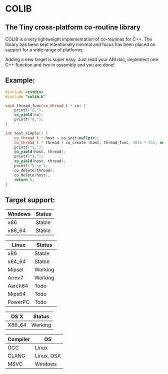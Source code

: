 # COLIB
## The Tiny cross-platform co-routine library

COLIB is a very lightweight implementation of co-routines for C++.  The library has been kept intentionally minimal and focus has been placed on support for a wide range of platforms.

Adding a new target is super easy.  Just read your ABI doc, implement one C++ function and two in assembly and you are done!

## Example:

```C++
#include <cstdio>
#include "colib.h"

void thread_func(co_thread_t * co) {
    printf("2,");
    co_yield(co);
    printf("4,");
}

int test_simple() {
    co_thread_t * host = co_init(nullptr);
    co_thread_t * thread = co_create (host, thread_func, 1024 * 512, nullptr);
    printf("1,");
    co_yield(host, thread);
    printf("3,");
    co_yield(host, thread);
    printf("5.\n");
    co_delete(thread);
    co_delete(host);
    return 0;
}
```

## Target support:

|Windows |Status     |
|--------|-----------|
| x86    | Stable    |
| x86_64 | Stable    |

|Linux    |Status    |  
|---------|----------|
| x86     | Stable   |  
| x64_64  | Stable   |  
| Mipsel  | Working  |  
| Armv7   | Working  |  
| Aarch64 | Todo     |  
| Mips64  | Todo     |  
| PowerPC | Todo     |  

|OS X    |Status       |
|--------|-------------|
| X86_64 | Working     |

|Compiler  |OS             |
|----------|---------------|
| GCC      | Linux         |
| CLANG    | Linux, OSX    |
| MSVC     | Windows       |
